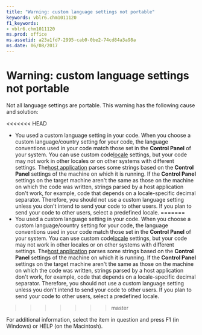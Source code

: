 ```yaml
---
title: "Warning: custom language settings not portable"
keywords: vblr6.chm1011120
f1_keywords:
- vblr6.chm1011120
ms.prod: office
ms.assetid: a23a1fd7-2995-cab0-0be2-74cd84a3a98a
ms.date: 06/08/2017
---
```



# Warning: custom language settings not portable

Not all language settings are portable. This warning has the following cause and solution:



<<<<<<< HEAD
- You used a custom language setting in your code. When you choose a custom language/country setting for your code, the language conventions used in your code match those set in the  **Control Panel** of your system. You can use custom code[locale](../../Glossary/vbe-glossary.md) settings, but your code may not work in other locales or on other systems with different settings. The[host application](../../Glossary/vbe-glossary.md) parses some strings based on the **Control Panel** settings of the machine on which it is running. If the **Control Panel** settings on the target machine aren't the same as those on the machine on which the code was written, strings parsed by a host application don't work, for example, code that depends on a locale-specific decimal separator. Therefore, you should not use a custom language setting unless you don't intend to send your code to other users. If you plan to send your code to other users, select a predefined locale.
=======
- You used a custom language setting in your code. When you choose a custom language/country setting for your code, the language conventions used in your code match those set in the  **Control Panel** of your system. You can use custom code[locale](../../Glossary/vbe-glossary.md#locale) settings, but your code may not work in other locales or on other systems with different settings. The[host application](../../Glossary/vbe-glossary.md#host-application) parses some strings based on the **Control Panel** settings of the machine on which it is running. If the **Control Panel** settings on the target machine aren't the same as those on the machine on which the code was written, strings parsed by a host application don't work, for example, code that depends on a locale-specific decimal separator. Therefore, you should not use a custom language setting unless you don't intend to send your code to other users. If you plan to send your code to other users, select a predefined locale.
>>>>>>> master
    

For additional information, select the item in question and press F1 (in Windows) or HELP (on the Macintosh).


